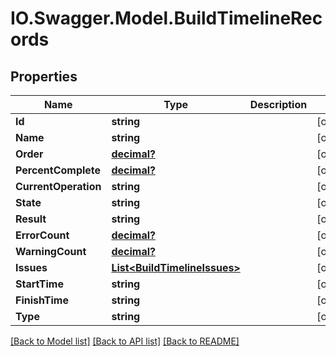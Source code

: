 # IO.Swagger.Model.BuildTimelineRecords
## Properties

Name | Type | Description | Notes
------------ | ------------- | ------------- | -------------
**Id** | **string** |  | [optional] 
**Name** | **string** |  | [optional] 
**Order** | [**decimal?**](BigDecimal.md) |  | [optional] 
**PercentComplete** | [**decimal?**](BigDecimal.md) |  | [optional] 
**CurrentOperation** | **string** |  | [optional] 
**State** | **string** |  | [optional] 
**Result** | **string** |  | [optional] 
**ErrorCount** | [**decimal?**](BigDecimal.md) |  | [optional] 
**WarningCount** | [**decimal?**](BigDecimal.md) |  | [optional] 
**Issues** | [**List&lt;BuildTimelineIssues&gt;**](BuildTimelineIssues.md) |  | [optional] 
**StartTime** | **string** |  | [optional] 
**FinishTime** | **string** |  | [optional] 
**Type** | **string** |  | [optional] 

[[Back to Model list]](../README.md#documentation-for-models) [[Back to API list]](../README.md#documentation-for-api-endpoints) [[Back to README]](../README.md)

